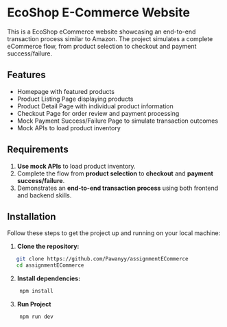 # EcoShop E-Commerce Website

This is a EcoShop eCommerce website showcasing an end-to-end transaction process similar to Amazon. 
The project simulates a complete eCommerce flow, from product selection to checkout and payment success/failure.

## Features

- Homepage with featured products
- Product Listing Page displaying products
- Product Detail Page with individual product information
- Checkout Page for order review and payment processing
- Mock Payment Success/Failure Page to simulate transaction outcomes
- Mock APIs to load product inventory

## Requirements

1. **Use mock APIs** to load product inventory.
2. Complete the flow from **product selection** to **checkout** and **payment success/failure**.
3. Demonstrates an **end-to-end transaction process** using both frontend and backend skills.

## Installation

Follow these steps to get the project up and running on your local machine:

1. **Clone the repository:**

```bash
   git clone https://github.com/Pawanyy/assignmentECommerce
   cd assignmentECommerce
```

2. **Install dependencies:**

```bash
    npm install
```

3. **Run Project**
```bash
    npm run dev
```
